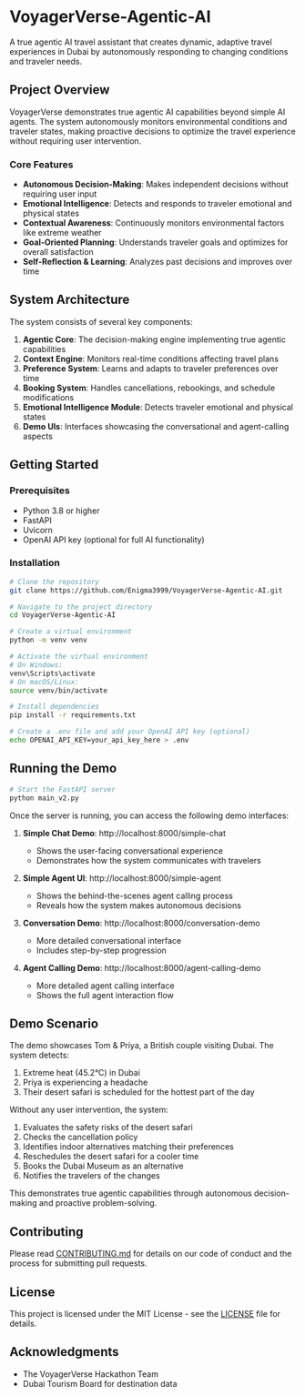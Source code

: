 # VoyagerVerse-Agentic-AI

A true agentic AI travel assistant that creates dynamic, adaptive travel experiences in Dubai by autonomously responding to changing conditions and traveler needs.

## Project Overview

VoyagerVerse demonstrates true agentic AI capabilities beyond simple AI agents. The system autonomously monitors environmental conditions and traveler states, making proactive decisions to optimize the travel experience without requiring user intervention.

### Core Features

- **Autonomous Decision-Making**: Makes independent decisions without requiring user input
- **Emotional Intelligence**: Detects and responds to traveler emotional and physical states
- **Contextual Awareness**: Continuously monitors environmental factors like extreme weather
- **Goal-Oriented Planning**: Understands traveler goals and optimizes for overall satisfaction
- **Self-Reflection & Learning**: Analyzes past decisions and improves over time

## System Architecture

The system consists of several key components:

1. **Agentic Core**: The decision-making engine implementing true agentic capabilities
2. **Context Engine**: Monitors real-time conditions affecting travel plans
3. **Preference System**: Learns and adapts to traveler preferences over time
4. **Booking System**: Handles cancellations, rebookings, and schedule modifications
5. **Emotional Intelligence Module**: Detects traveler emotional and physical states
6. **Demo UIs**: Interfaces showcasing the conversational and agent-calling aspects

## Getting Started

### Prerequisites

- Python 3.8 or higher
- FastAPI
- Uvicorn
- OpenAI API key (optional for full AI functionality)

### Installation

```bash
# Clone the repository
git clone https://github.com/Enigma3999/VoyagerVerse-Agentic-AI.git

# Navigate to the project directory
cd VoyagerVerse-Agentic-AI

# Create a virtual environment
python -m venv venv

# Activate the virtual environment
# On Windows:
venv\Scripts\activate
# On macOS/Linux:
source venv/bin/activate

# Install dependencies
pip install -r requirements.txt

# Create a .env file and add your OpenAI API key (optional)
echo OPENAI_API_KEY=your_api_key_here > .env
```

## Running the Demo

```bash
# Start the FastAPI server
python main_v2.py
```

Once the server is running, you can access the following demo interfaces:

1. **Simple Chat Demo**: http://localhost:8000/simple-chat
   - Shows the user-facing conversational experience
   - Demonstrates how the system communicates with travelers

2. **Simple Agent UI**: http://localhost:8000/simple-agent
   - Shows the behind-the-scenes agent calling process
   - Reveals how the system makes autonomous decisions

3. **Conversation Demo**: http://localhost:8000/conversation-demo
   - More detailed conversational interface
   - Includes step-by-step progression

4. **Agent Calling Demo**: http://localhost:8000/agent-calling-demo
   - More detailed agent calling interface
   - Shows the full agent interaction flow

## Demo Scenario

The demo showcases Tom & Priya, a British couple visiting Dubai. The system detects:

1. Extreme heat (45.2°C) in Dubai
2. Priya is experiencing a headache
3. Their desert safari is scheduled for the hottest part of the day

Without any user intervention, the system:

1. Evaluates the safety risks of the desert safari
2. Checks the cancellation policy
3. Identifies indoor alternatives matching their preferences
4. Reschedules the desert safari for a cooler time
5. Books the Dubai Museum as an alternative
6. Notifies the travelers of the changes

This demonstrates true agentic capabilities through autonomous decision-making and proactive problem-solving.

## Contributing

Please read [CONTRIBUTING.md](CONTRIBUTING.md) for details on our code of conduct and the process for submitting pull requests.

## License

This project is licensed under the MIT License - see the [LICENSE](LICENSE) file for details.

## Acknowledgments

- The VoyagerVerse Hackathon Team
- Dubai Tourism Board for destination data
